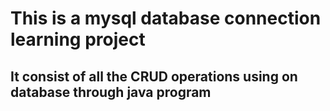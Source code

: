 # This is a mysql database connection learning project 

## It consist of all the CRUD operations using on database through java program
